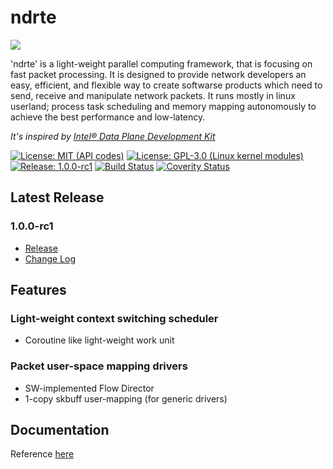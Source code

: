 # ndrte

<img src="https://avatars3.githubusercontent.com/u/19686401" align="center" />

'ndrte' is a light-weight parallel computing framework, that is focusing on fast packet processing.
It is designed to provide network developers an easy, efficient, and flexible way to create softwarse products which need to send, receive and manipulate network packets.
It runs mostly in linux userland; process task scheduling and memory mapping autonomously to achieve the best performance and low-latency.

*It's inspired by [Intel® Data Plane Development Kit](http://dpdk.org/)*

[![License: MIT (API codes)](https://img.shields.io/badge/License-MPL--2.0-green.svg)](https://opensource.org/licenses/MPL-2.0)
[![License: GPL-3.0 (Linux kernel modules)](https://img.shields.io/badge/License-GPL--3.0-green.svg)](https://opensource.org/licenses/GPL-3.0)
[![Release: 1.0.0-rc1](https://img.shields.io/badge/release-v1.0.0--rc1-blue.svg)](https://github.com/openndr/ndrte/releases/tag/v1.0.0-rc1)
[![Build Status](https://travis-ci.org/openndr/ndrte.svg?branch=master)](https://travis-ci.org/openndr/ndrte)
[![Coverity Status](https://img.shields.io/coverity/scan/15327.svg)](https://scan.coverity.com/projects/openndr-ndrte)

## Latest Release
### 1.0.0-rc1
- [Release](https://github.com/openndr/ndrte/releases/tag/v1.0.0-rc1)
- [Change Log]()

## Features
### Light-weight context switching scheduler
* Coroutine like light-weight work unit

### Packet user-space mapping drivers
* SW-implemented Flow Director
* 1-copy skbuff user-mapping (for generic drivers)

## Documentation
Reference [here](https://github.com/openndr/ndrte/wiki)
